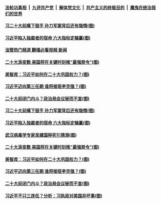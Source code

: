 ####  [法轮功真相](../../../../basic/blob/master/README.md?t=10081031) &nbsp;|&nbsp; [九评共产党](../../../../9ping.md/blob/master/README.md?t=10081031) &nbsp;|&nbsp; [解体党文化](../../../../jtdwh.md/blob/master/README.md?t=10081031)  &nbsp;|&nbsp; [共产主义的终极目的](../../../../gczydzjmd.md/blob/master/README.md?t=10081031) &nbsp;|&nbsp; [魔鬼在统治我们的世界](../../../../mgztzwmdsj.md/blob/master/README.md?t=10081031) 

#### [习二十大前痛下狠手 孙力军案背后还有隐情(图)](../pages/p2/1018534.md?t=10081031) 

#### [习近平陷入独裁者的宿命 六大指标定输赢(图)](../pages/p2/1018499.md?t=10081031) 

#### [油管热门频道 翻墙必看视频 新闻](http://209.250.226.216:81/youtube.html?10081031)

#### [二十大添变数 美国将在关键时刻推“最强禁令”(图)](../pages/p2/1018460.md?t=10081031) 

#### [美智库：习近平如何在二十大巩固权力？(图)](../pages/p2/1018451.md?t=10081031) 

#### [习近平迈向第三任期 谁将接班李克强？(图)](../pages/p2/1018374.md?t=10081031) 

#### [二十大前闭门内斗？政治局会议秘而不宣(图)](../pages/p2/1018327.md?t=10081031) 

#### [习二十大前痛下狠手 孙力军案背后还有隐情(图)](../pages/p2/1018534.md?t=10081031) 


#### [习近平陷入独裁者的宿命 六大指标定输赢(图)](../pages/p2/1018499.md?t=10081031) 




#### [武汉病毒学专家吴建国猝死引猜测(图)](../pages/p2/1018505.md?t=10081031) 



#### [二十大添变数 美国将在关键时刻推“最强禁令”(图)](../pages/p2/1018460.md?t=10081031) 

#### [美智库：习近平如何在二十大巩固权力？(图)](../pages/p2/1018451.md?t=10081031) 




#### [习近平迈向第三任期 谁将接班李克强？(图)](../pages/p2/1018374.md?t=10081031) 

#### [二十大前闭门内斗？政治局会议秘而不宣(图)](../pages/p2/1018327.md?t=10081031) 

#### [习近平不只三连任？分析：习执政对美国非坏事(图)](../pages/p2/1018380.md?t=10081031) 




<img src='http://gfw-breaker.win/goodnews/indexes/p2.md' width='0px' height='0px'/>
